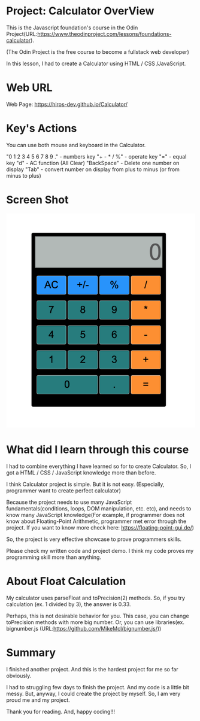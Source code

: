 # Project: Calculator OverView

This is the Javascript foundation's course in the Odin Project(URL:https://www.theodinproject.com/lessons/foundations-calculator).

(The Odin Project is the free course to become a fullstack web developer)

In this lesson, I had to create a Calculator using HTML / CSS /JavaScript.

# Web URL

Web Page: https://hiros-dev.github.io/Calculator/

# Key's Actions

You can use both mouse and keyboard in the Calculator.

"0 1 2 3 4 5 6 7 8 9 ." - numbers key
"+ - * / %" - operate key
"=" - equal key
"d" - AC function (All Clear)
"BackSpace" - Delete one number on display
"Tab" - convert number on display from plus to minus (or from minus to plus)

# Screen Shot

<img src="./screen.png"/>

# What did I learn through this course

I had to combine everything I have learned so for to create Calculator.
So, I got a HTML / CSS / JavaScript knowledge more than before.

I think Calculator project is simple.
But it is not easy.
(Especially, programmer want to create perfect calculator)

Because the project needs to use many JavaScript fundamentals(conditions, loops, DOM manipulation, etc. etc),
and needs to know many JavaScript knowledge(For example, if programmer does not know about Floating-Point Arithmetic, programmer met error through the project. If you want to know more check here: https://floating-point-gui.de/)

So, the project is very effective showcase to prove programmers skills.

Please check my written code and project demo.
I think my code proves my programming skill more than anything.

# About Float Calculation

My calculator uses parseFloat and toPrecision(2) methods.
So, if you try calculation (ex. 1 divided by 3), the answer is 0.33.

Perhaps, this is not desirable behavior for you.
This case, you can change toPrecision methods with  more big number.
Or, you can use libraries(ex. bignumber.js (URL:https://github.com/MikeMcl/bignumber.js/))

# Summary

I finished another project.
And this is the hardest project for me so far obviously.

I had to struggling few days to finish the project.
And my code is a little bit messy.
But, anyway, I could create the project by myself.
So, I am very proud me and my project.

Thank you for reading.
And, happy coding!!!